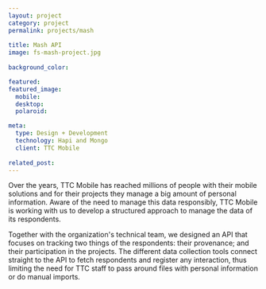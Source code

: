 ```yaml
---
layout: project
category: project
permalink: projects/mash
  
title: Mash API
image: fs-mash-project.jpg
  
background_color:

featured:
featured_image: 
  mobile: 
  desktop:
  polaroid:

meta: 
  type: Design + Development
  technology: Hapi and Mongo
  client: TTC Mobile
  
related_post:
---
```

Over the years, TTC Mobile has reached millions of people with their mobile solutions and for their projects they manage a big amount of personal information. Aware of the need to manage this data responsibly, TTC Mobile is working with us to develop a structured approach to manage the data of its respondents.

Together with the organization's technical team, we designed an API that focuses on tracking two things of the respondents: their provenance; and their participation in the projects. The different data collection tools connect straight to the API to fetch respondents and register any interaction, thus limiting the need for TTC staff to pass around files with personal information or do manual imports.